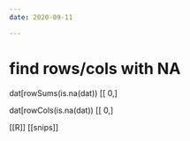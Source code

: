 ```yaml
---
date: 2020-09-11

---
```


# find rows/cols with NA
dat[rowSums(is.na(dat)) [[ 0,]

dat[rowCols(is.na(dat)) [[ 0,]

[[R]]
[[snips]]
